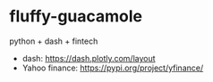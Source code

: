 # fluffy-guacamole
python + dash + fintech

- dash: https://dash.plotly.com/layout
- Yahoo finance: https://pypi.org/project/yfinance/